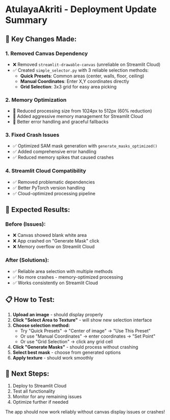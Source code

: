 # AtulayaAkriti - Deployment Update Summary

## 🔧 **Key Changes Made:**

### 1. **Removed Canvas Dependency**
- ❌ Removed `streamlit-drawable-canvas` (unreliable on Streamlit Cloud)
- ✅ Created `simple_selector.py` with 3 reliable selection methods:
  - **Quick Presets**: Common areas (center, walls, floor, ceiling)
  - **Manual Coordinates**: Enter X,Y coordinates directly
  - **Grid Selection**: 3x3 grid for easy area picking

### 2. **Memory Optimization**
- 🔧 Reduced processing size from 1024px to 512px (60% reduction)
- 🔧 Added aggressive memory management for Streamlit Cloud
- 🔧 Better error handling and graceful fallbacks

### 3. **Fixed Crash Issues**
- ✅ Optimized SAM mask generation with `generate_masks_optimized()`
- ✅ Added comprehensive error handling
- ✅ Reduced memory spikes that caused crashes

### 4. **Streamlit Cloud Compatibility**
- ✅ Removed problematic dependencies
- ✅ Better PyTorch version handling
- ✅ Cloud-optimized processing pipeline

## 🎯 **Expected Results:**

### **Before (Issues):**
- ❌ Canvas showed blank white area
- ❌ App crashed on "Generate Mask" click
- ❌ Memory overflow on Streamlit Cloud

### **After (Solutions):**
- ✅ Reliable area selection with multiple methods
- ✅ No more crashes - memory-optimized processing
- ✅ Works consistently on Streamlit Cloud

## 📋 **How to Test:**

1. **Upload an image** - should display properly
2. **Click "Select Area to Texture"** - will show new selection interface
3. **Choose selection method:**
   - Try "Quick Presets" → "Center of image" → "Use This Preset"
   - Or use "Manual Coordinates" → enter coordinates → "Set Point"
   - Or use "Grid Selection" → click any grid cell
4. **Click "Generate Masks"** - should process without crashing
5. **Select best mask** - choose from generated options
6. **Apply texture** - should work smoothly

## 🚀 **Next Steps:**

1. Deploy to Streamlit Cloud
2. Test all functionality
3. Monitor for any remaining issues
4. Optimize further if needed

The app should now work reliably without canvas display issues or crashes!
